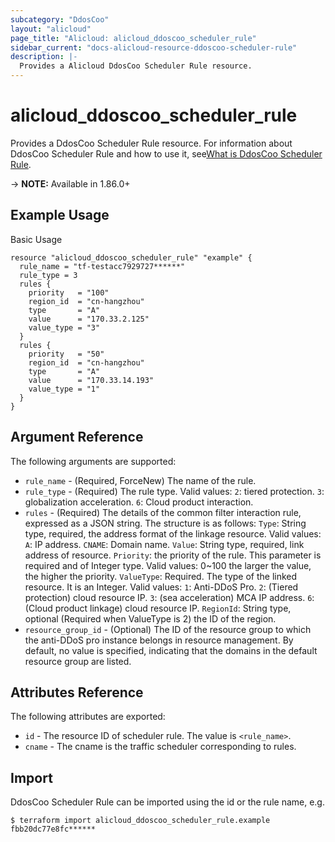 ```yaml
---
subcategory: "DdosCoo"
layout: "alicloud"
page_title: "Alicloud: alicloud_ddoscoo_scheduler_rule"
sidebar_current: "docs-alicloud-resource-ddoscoo-scheduler-rule"
description: |-
  Provides a Alicloud DdosCoo Scheduler Rule resource.
---
```


# alicloud\_ddoscoo\_scheduler\_rule

Provides a DdosCoo Scheduler Rule resource. For information about DdosCoo Scheduler Rule and how to use it, see[What is DdosCoo Scheduler Rule](https://www.alibabacloud.com/help/en/doc-detail/157481.htm).

-> **NOTE:** Available in 1.86.0+

## Example Usage

Basic Usage

```
resource "alicloud_ddoscoo_scheduler_rule" "example" {
  rule_name = "tf-testacc7929727******"
  rule_type = 3
  rules {
    priority   = "100"
    region_id  = "cn-hangzhou"
    type       = "A"
    value      = "170.33.2.125"
    value_type = "3"
  }
  rules {
    priority   = "50"
    region_id  = "cn-hangzhou"
    type       = "A"
    value      = "170.33.14.193"
    value_type = "1"
  }
}
```

## Argument Reference

The following arguments are supported:

* `rule_name` - (Required, ForceNew) The name of the rule.
* `rule_type` - (Required) The rule type. Valid values:
    `2`: tiered protection.
    `3`: globalization acceleration.
    `6`: Cloud product interaction.
* `rules` - (Required) The details of the common filter interaction rule, expressed as a JSON string. The structure is as follows:
    `Type`: String type, required, the address format of the linkage resource. Valid values:
        `A`: IP address.
        `CNAME`: Domain name.
    `Value`: String type, required, link address of resource.
    `Priority`: the priority of the rule. This parameter is required and of Integer type. Valid values: 0~100 the larger the value, the higher the priority.
    `ValueType`: Required. The type of the linked resource. It is an Integer. Valid values:
        `1`: Anti-DDoS Pro.
        `2`: (Tiered protection) cloud resource IP.
        `3`: (sea acceleration) MCA IP address.
        `6`: (Cloud product linkage) cloud resource IP.
    `RegionId`: String type, optional (Required when ValueType is 2) the ID of the region.
* `resource_group_id` - (Optional) The ID of the resource group to which the anti-DDoS pro instance belongs in resource management. By default, no value is specified, indicating that the domains in the default resource group are listed.

## Attributes Reference

The following attributes are exported:

* `id` - The resource ID of scheduler rule. The value is `<rule_name>`.
* `cname` - The cname is the traffic scheduler corresponding to rules.


## Import

DdosCoo Scheduler Rule can be imported using the id or the rule name, e.g.

```
$ terraform import alicloud_ddoscoo_scheduler_rule.example fbb20dc77e8fc******
```
